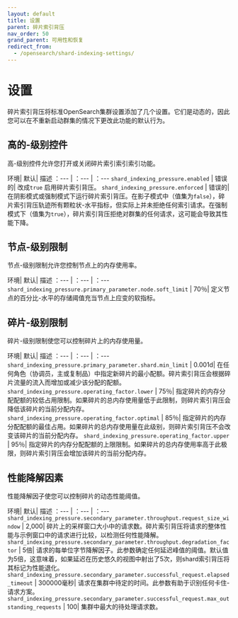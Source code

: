 ```yaml
---
layout: default
title: 设置
parent: 碎片索引背压
nav_order: 50
grand_parent: 可用性和恢复
redirect_from: 
  - /opensearch/shard-indexing-settings/
---
```


# 设置

碎片索引背压将标准OpenSearch集群设置添加了几个设置。它们是动态的，因此您可以在不重新启动群集的情况下更改此功能的默认行为。

## 高的-级别控件

高-级别控件允许您打开或关闭碎片索引索引索引功能。

环境| 默认| 描述
：--- | ：--- | ：---
`shard_indexing_pressure.enabled` | 错误的| 改成`true` 启用碎片索引背压。
`shard_indexing_pressure.enforced` | 错误的| 在阴影模式或强制模式下运行碎片索引背压。在影子模式中（值集为`false`），碎片索引背压轨迹所有颗粒状-水平指标，但实际上并未拒绝任何索引请求。在强制模式下（值集为`true`），碎片索引背压拒绝对群集的任何请求，这可能会导致其性能下降。

## 节点-级别限制

节点-级别限制允许您控制节点上的内存使用率。

环境| 默认| 描述
：--- | ：--- | ：---
`shard_indexing_pressure.primary_parameter.node.soft_limit` | 70％| 定义节点的百分比-水平的存储阈值充当节点上应变的软指标。

## 碎片-级别限制

碎片-级别限制使您可以控制碎片上的内存使用量。

环境| 默认| 描述
：--- | ：--- | ：---
`shard_indexing_pressure.primary_parameter.shard.min_limit` | 0.001d| 在任何角色（协调员，主或复制品）中指定新碎片的最小配额。碎片索引背压会根据碎片流量的流入而增加或减少该分配的配额。
`shard_indexing_pressure.operating_factor.lower` | 75％| 指定碎片的内存分配配额的较低占用限制。如果碎片的总内存使用量低于此限制，则碎片索引背压会降低该碎片的当前分配内存。
`shard_indexing_pressure.operating_factor.optimal` | 85％| 指定碎片的内存分配配额的最佳占用。如果碎片的总内存使用量在此级别，则碎片索引背压不会改变该碎片的当前分配内存。
`shard_indexing_pressure.operating_factor.upper` | 95％| 指定碎片的内存分配配额的上限限制。如果碎片的总内存使用率高于此极限，则碎片索引背压会增加该碎片的当前分配内存。

## 性能降解因素

性能降解因子使您可以控制碎片的动态性能阈值。

环境| 默认| 描述
：--- | ：--- | ：---
`shard_indexing_pressure.secondary_parameter.throughput.request_size_window` | 2,000| 碎片上的采样窗口大小中的请求数。碎片索引背压将请求的整体性能与示例窗口中的请求进行比较，以检测任何性能降解。
`shard_indexing_pressure.secondary_parameter.throughput.degradation_factor` | 5倍| 请求的每单位字节降解因子。此参数确定任何延迟峰值的阈值。默认值为5倍，这意味着，如果延迟在历史悠久的视图中射出了5次，则shard索引背压将其标记为性能退化。
`shard_indexing_pressure.secondary_parameter.successful_request.elapsed_timeout` | 300000毫秒| 请求在集群中待定的时间。此参数有助于识别任何卡住-请求方案。
`shard_indexing_pressure.secondary_parameter.successful_request.max_outstanding_requests` | 100| 集群中最大的待处理请求数。

